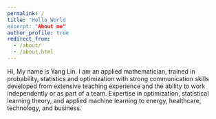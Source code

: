 ```yaml
---
permalink: /
title: "Hello World
excerpt: "About me"
author_profile: true
redirect_from: 
  - /about/
  - /about.html
---
```


Hi, My name is Yang Lin. I am an applied mathematician, trained in probability, statistics and optimization with strong communication skills developed from extensive
teaching experience and the ability to work independently or as part of a team. Expertise in optimization,
statistical learning theory, and applied machine learning to energy, healthcare, technology, and business.